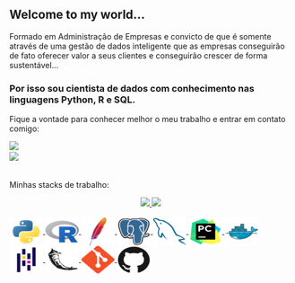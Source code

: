 ## Welcome to my world...

Formado em Administração de Empresas e convicto de que é somente através de uma gestão de dados inteligente que as empresas conseguirão de fato oferecer valor a seus clientes e conseguirão crescer de forma sustentável...

### Por isso sou cientista de dados com conhecimento nas linguagens Python, R e SQL.

Fique a vontade para conhecer melhor o meu trabalho e entrar em contato comigo:

<a href="https://www.linkedin.com/in/ingoreichertjr" target="_blank">
<img src="https://img.shields.io/badge/-LinkedIn-%230077B5?style=for-the-badge&logo=linkedin&logoColor=white" target="_blank">
</a>
<br>
<a href="https://medium.com/@ingoreichertjr" target="_blank">
<img src="https://user-images.githubusercontent.com/80931224/223973814-4aae1890-5da0-4ed9-b1d0-cb79e099f751.png">
</a>
<br>
<br>

Minhas stacks de trabalho:
<div align="center">
  <a href="https://github.com/ingoreichertjr">
  <img height="180em" src="https://github-readme-stats.vercel.app/api?username=ingoreichertjr&show_icons=true&theme=dark&include_all_commits=true&count_private=true"/>
  <img height="180em" src="https://github-readme-stats.vercel.app/api/top-langs/?username=ingoreichertjr&layout=compact&langs_count=7&theme=dark"/>
</div>
  <div style="display: inline_block"><br>
  <img align="center" alt="Ingo-Python" height="50" width="60" src="https://raw.githubusercontent.com/devicons/devicon/master/icons/python/python-original.svg">
  <img align="center" alt="Ingo-R" height="50" width="60" src="https://raw.githubusercontent.com/devicons/devicon/master/icons/r/r-original.svg">
  <img align="center" alt="Ingo-Apache" height="50" width="60" src="https://raw.githubusercontent.com/devicons/devicon/master/icons/apache/apache-original.svg">
  <img align="center" alt="Ingo-Postgres" height="50" width="60" src="https://raw.githubusercontent.com/devicons/devicon/master/icons/postgresql/postgresql-original.svg">
  <img align="center" alt="Ingo-Postgres" height="50" width="60" src="https://raw.githubusercontent.com/devicons/devicon/master/icons/mysql/mysql-original.svg">
  <img align="center" alt="Ingo-Postgres" height="50" width="60" src="https://raw.githubusercontent.com/devicons/devicon/master/icons/pycharm/pycharm-original.svg">
  <img align="center" alt="Ingo-Postgres" height="50" width="60" src="https://raw.githubusercontent.com/devicons/devicon/master/icons/docker/docker-original.svg">
  <img align="center" alt="Ingo-Postgres" height="50" width="60" src="https://raw.githubusercontent.com/devicons/devicon/master/icons/pandas/pandas-original.svg">
  <img align="center" alt="Ingo-Postgres" height="50" width="60" src="https://raw.githubusercontent.com/devicons/devicon/master/icons/flask/flask-original.svg">
   <img align="center" alt="Ingo-Postgres" height="50" width="60" src="https://raw.githubusercontent.com/devicons/devicon/master/icons/git/git-original.svg">
   <img align="center" alt="Ingo-Postgres" height="50" width="60" src="https://raw.githubusercontent.com/devicons/devicon/master/icons/github/github-original.svg">

